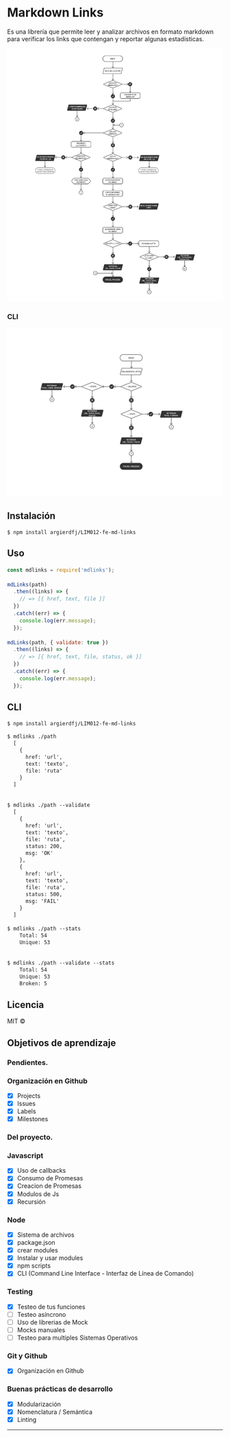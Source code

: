 # Markdown Links

Es una librería que permite leer y analizar archivos en formato markdown para verificar los links que contengan y reportar algunas estadísticas.

![Flowchart mdlinks](./src/img/diagrama-mdlinks.png)

### CLI

![Flowchart CLI](./src/img/diagrama-cli.png)

## Instalación
``` 
$ npm install argierdfj/LIM012-fe-md-links
```
## Uso
```js
const mdlinks = require('mdlinks');

mdLinks(path)
  .then((links) => {
    // => [{ href, text, file }]
  })
  .catch((err) => {
    console.log(err.message);
  });

mdLinks(path, { validate: true })
  .then((links) => {
    // => [{ href, text, file, status, ok }]
  })
  .catch((err) => {
    console.log(err.message);
  });
```

## CLI
```
$ npm install argierdfj/LIM012-fe-md-links
```
```
$ mdlinks ./path
  [
    {
      href: 'url',
      text: 'texto',
      file: 'ruta'
    }
  ]


$ mdlinks ./path --validate
  [
    {
      href: 'url',
      text: 'texto',
      file: 'ruta',
      status: 200,
      msg: 'OK'
    },
    {
      href: 'url',
      text: 'texto',
      file: 'ruta',
      status: 500,
      msg: 'FAIL'
    }
  ]

$ mdlinks ./path --stats
    Total: 54
    Unique: 53


$ mdlinks ./path --validate --stats
    Total: 54
    Unique: 53
    Broken: 5

```
## Licencia
MIT ©


## Objetivos de aprendizaje

### Pendientes.

### Organización en Github

* [x] Projects
* [x] Issues
* [x] Labels
* [x] Milestones

### Del proyecto.

### Javascript
- [x] Uso de callbacks
- [x] Consumo de Promesas
- [x] Creacion de Promesas
- [x] Modulos de Js
- [x] Recursión

### Node
- [x] Sistema de archivos
- [x] package.json
- [x] crear modules
- [x] Instalar y usar modules
- [x] npm scripts
- [x] CLI (Command Line Interface - Interfaz de Línea de Comando)

### Testing
- [x] Testeo de tus funciones
- [ ] Testeo asíncrono
- [ ] Uso de librerias de Mock
- [ ] Mocks manuales
- [ ] Testeo para multiples Sistemas Operativos

### Git y Github
- [x] Organización en Github

### Buenas prácticas de desarrollo
- [x] Modularización
- [x] Nomenclatura / Semántica
- [x] Linting

***
